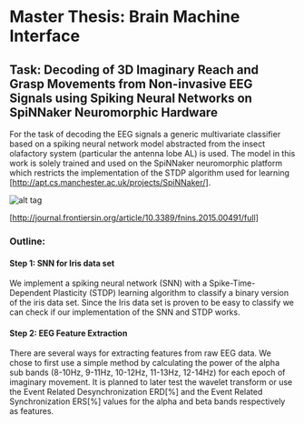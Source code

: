 # Master Thesis: Brain Machine Interface

## Task: Decoding of 3D Imaginary Reach and Grasp Movements from Non-invasive EEG Signals using Spiking Neural Networks on SpiNNaker Neuromorphic Hardware

For the task of decoding the EEG signals a generic multivariate classifier based on a spiking neural network model abstracted from the insect olafactory system (particular the antenna lobe AL) is used.
The model in this work is solely trained and used on the SpiNNaker neuromorphic platform which restricts the implementation of the STDP algorithm used for learning [http://apt.cs.manchester.ac.uk/projects/SpiNNaker/].

![alt tag](http://www.frontiersin.org/files/Articles/164125/fnins-09-00491-HTML/image_m/fnins-09-00491-g001.jpg)

[http://journal.frontiersin.org/article/10.3389/fnins.2015.00491/full]

### Outline:
#### Step 1: SNN for Iris data set
We implement a spiking neural network (SNN) with a Spike-Time-Dependent Plasticity  (STDP) learning algorithm to classify a binary version of the iris data set. 
Since the Iris data set is proven to be easy to classify we can check if our implementation of the SNN and STDP works. 


#### Step 2: EEG Feature Extraction
There are several ways for extracting features from raw EEG data. We chose to first use a simple method by calculating the power of the alpha sub bands (8-10Hz, 9-11Hz, 10-12Hz, 11-13Hz, 12-14Hz) for each epoch of imaginary movement. It is planned to later test the wavelet transform or use the Event Related Desynchronization ERD[%] and the Event Related Synchronization ERS[%] values for the alpha and beta bands respectively as features.
